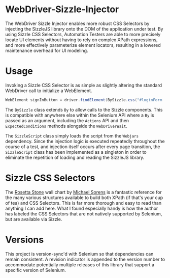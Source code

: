 # WebDriver-Sizzle-Injector

The WebDriver Sizzle Injector enables more robust CSS Selectors by injecting the SizzleJS library onto the DOM of the
application under test. By using Sizzle CSS Selectors, Automation Testers are able to more precisely locate
UI elements without having to rely on complex XPath expressions, and more effectively parameterize element locators, 
resulting in a lowered maintenance overhead for UI modeling.

# Usage

Invoking a Sizzle CSS Selector is as simple as slightly altering the standard WebDriver call to initialize a WebElement.

```java
WebElement signInButton = driver.findElement(BySizzle.css("#loginForm .button:contains('sign in')"));
```

The `BySizzle` class extends `By` to allow calls to the Sizzle components. This is compatible with anywhere else
within the Selenium API where a `By` is passed as an argument, including the `Actions` API and then `ExpectedConditions`
methods alongside the `WebDriverWait`.

The `SizzleScript` class simply loads the script from the `Webjars` dependency. Since the injection logic is executed
repeatedly throughout the course of a test, and injection itself occurs after every page transition, the
`SizzleScript` class has been implemented as a singleton in order to eliminate the repetition of loading and reading
the SizzleJS library.

# Sizzle CSS Selectors

The [Rosetta Stone](https://www.red-gate.com/simple-talk/dotnet/.net-framework/xpath,-css,-dom-and-selenium-the-rosetta-stone/) 
wall chart by [Michael Sorens](https://github.com/msorens) is a fantastic reference for the many various structures 
available to build both XPath (if that's your cup of tea) and CSS Selectors. This is far more thorough and easy to
read than anything I can add here. What I found especially handy is how the author has labeled the CSS Selectors that 
are not natively supported by Selenium, but are available via Sizzle.

# Versions

This project is version-sync'd with Selenium so that dependencies can remain consistent. A revision indicator is
appended to the version number to accommodate potentially multiple releases of this library that support a specific
version of Selenium.
